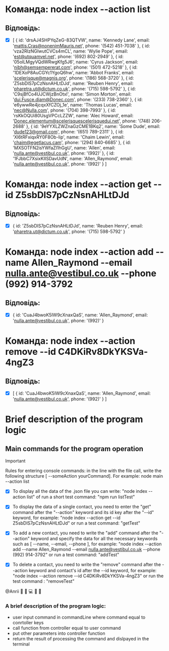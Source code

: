 # Команда: node index --action list

## Відповідь:

- [x] [
      {
      id: 'drsAJ4SHPYqZeG-83QTVW',
      name: 'Kennedy Lane',
      email: 'mattis.Cras@nonenimMauris.net',
      phone: '(542) 451-7038'
      },
      {
      id: 'vza2RIzNGIwutCVCs4mCL',
      name: 'Wylie Pope',
      email: 'est@utquamvel.net',
      phone: '(692) 802-2949'
      },
      {
      id: '05olLMgyVQdWRwgKfg5J6',
      name: 'Cyrus Jackson',
      email: 'nibh@semsempererat.com',
      phone: '(501) 472-5218'
      },
      {
      id: '1DEXoP8AuCGYc1YgoQ6hw',
      name: 'Abbot Franks',
      email: 'scelerisque@magnis.org',
      phone: '(186) 568-3720'
      },
      {
      id: 'Z5sbDlS7pCzNsnAHLtDJd',
      name: 'Reuben Henry',
      email: 'pharetra.ut@dictum.co.uk',
      phone: '(715) 598-5792'
      },
      {
      id: 'C9sjBfCo4UJCWjzBnOtxl',
      name: 'Simon Morton',
      email: 'dui.Fusce.diam@Donec.com',
      phone: '(233) 738-2360'
      },
      {
      id: 'e6ywwRe4jcqxXfCZOj_1e',
      name: 'Thomas Lucas',
      email: 'nec@Nulla.com',
      phone: '(704) 398-7993'
      },
      {
      id: 'rsKkOQUi80UsgVPCcLZZW',
      name: 'Alec Howard',
      email: 'Donec.elementum@scelerisquescelerisquedui.net',
      phone: '(748) 206-2688'
      },
      {
      id: '9eYYXLZWZnaGzCME1BKq2',
      name: 'Some Dude',
      email: 'dude123@gmail.com',
      phone: '(651) 789-2311'
      },
      {
      id: 'Xl6tRFxiqxRY0F8Ob-lip',
      name: 'Chaim Lewin',
      email: 'chaim@egetlacus.cam',
      phone: '(294) 840-6685'
      },
      {
      id: 'MXSOTFN2isYWfaZl1hGgU',
      name: 'Allen',
      email: 'nulla.ante@vestibul.co.uk',
      phone: '(992)'
      },
      {
      id: '1FJbbC7XsixKIISDavUdN',
      name: 'Allen_Raymond',
      email: 'nulla.ante@vestibul.co.uk',
      phone: '(992)'
      }
      ]

# Команда: node index --action get --id Z5sbDlS7pCzNsnAHLtDJd

## Відповідь:

- [x] {
      id: 'Z5sbDlS7pCzNsnAHLtDJd',
      name: 'Reuben Henry',
      email: 'pharetra.ut@dictum.co.uk',
      phone: '(715) 598-5792'
      }

# Команда: node index --action add --name Allen_Raymond --email nulla.ante@vestibul.co.uk --phone (992) 914-3792

## Відповідь:

- [x] {
      id: 'CuaJ4bwoK5IW9cXnaxQaS',
      name: 'Allen_Raymond',
      email: 'nulla.ante@vestibul.co.uk',
      phone: '(992)'
      }

# Команда: node index --action remove --id C4DKiRv8DkYKSVa-4ngZ3

## Відповідь:

- [x] [
      {
      id: 'CuaJ4bwoK5IW9cXnaxQaS',
      name: 'Allen_Raymond',
      email: 'nulla.ante@vestibul.co.uk',
      phone: '(992)'
      }
      ]

##

##

# Brief description of the program logic

## Main commands for the program operation

> [!IMPORTANT]
> Rules for entering console commands: in the line with the file call, write the following structure [ --someAction yourCommand]. For example: node main --action list

- [x] To display all the data of the .json file you can write:
      "node index --action list" of run a short test command: "npm run listTest"

- [x] To display the data of a single contact, you need to enter the "get" command after the "--action" keyword and its id key after the "--id" keyword, for example: "node index --action get --id Z5sbDlS7pCzNsnAHLtDJd" or run a test command: "getTest"

- [x] To add a new contact, you need to write the "add" command after the "--action" keyword and specify the data for all the necessary keywords such as [ --name, --email, --phone ], for example: "node index --action add --name Allen_Raymond --email nulla.ante@vestibul.co.uk --phone (992) 914-3792" or run a test command: "addTest"

- [x] To delete a contact, you need to write the "remove" command after the --action keyword and contact's id after the --id keyword, for example: "node index --action remove --id C4DKiRv8DkYKSVa-4ngZ3" or run the test command : "removeTest"

@Anrii :black_flag: :star_struck: :computer: :star_struck: :black_flag:

### A brief description of the program logic:

- user input command in commandLine where command equal to conrtoller keys
- call function from controller equal to user command
- put other parameters into controller function
- return the result of processing the command and dislpayed in the terminal
